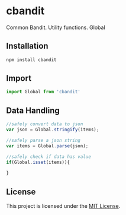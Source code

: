 # cbandit

Common Bandit. Utility functions. Global

## Installation

```javascript
npm install cbandit
```

## Import

```javascript
import Global from 'cbandit'
```

## Data Handling
```javascript
//safely convert data to json 
var json = Global.stringify(items);

//safely parse a json string
var items = Global.parse(json);

//safely check if data has value
if(Global.isset(items)){
	
}
```



## License

This project is licensed under the [MIT License](LICENSE).
